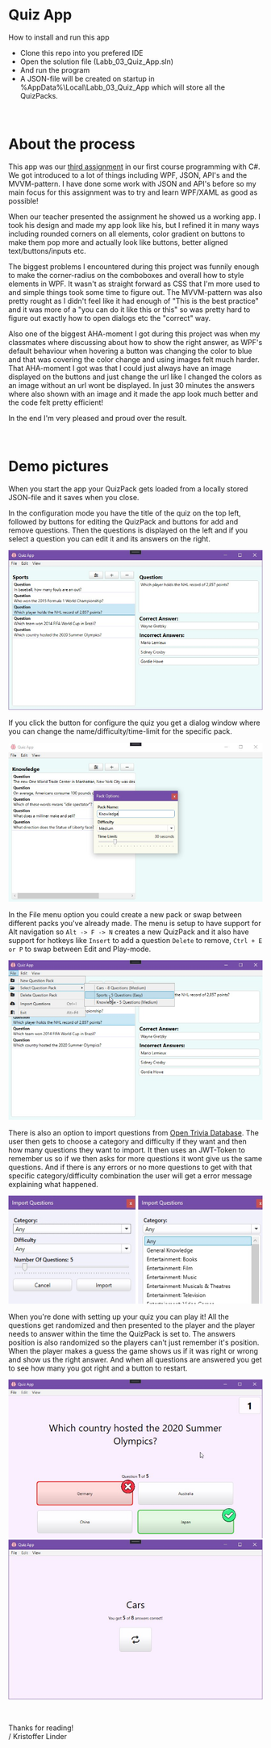 # Quiz App

How to install and run this app
- Clone this repo into you prefered IDE
- Open the solution file (Labb_03_Quiz_App.sln)
- And run the program
- A JSON-file will be created on startup in %AppData%\Local\Labb_03_Quiz_App which will store all the QuizPacks.

<br />

# About the process
This app was our [third assignment](/ASSIGNMENT.md) in our first course programming with C#.
We got introduced to a lot of things including WPF, JSON, API's and the MVVM-pattern.
I have done some work with JSON and API's before so my main focus for this assignment was to try and learn WPF/XAML as good as possible!

When our teacher presented the assignment he showed us a working app. I took his design and made my app look like his, but I refined it in many ways including rounded corners on all elements, color gradient on buttons to make them pop more and actually look like buttons, better aligned text/buttons/inputs etc.

The biggest problems I encountered during this project was funnily enough to make the corner-radius on the comboboxes and overall how to style elements in WPF. It wasn't as straight forward as CSS that I'm more used to and simple things took some time to figure out. The MVVM-pattern was also pretty rought as I didn't feel like it had enough of "This is the best practice" and it was more of a "you can do it like this or this" so was pretty hard to figure out exactly how to open dialogs etc the "correct" way.

Also one of the biggest AHA-moment I got during this project was when my classmates where discussing about how to show the right answer, as WPF's default behaviour when hovering a button was changing the color to blue and that was covering the color change and using images felt much harder. That AHA-moment I got was that I could just always have an image displayed on the buttons and just change the url like I changed the colors as an image without an url wont be displayed. In just 30 minutes the answers where also shown with an image and it made the app look much better and the code felt pretty efficient!

In the end I'm very pleased and proud over the result.

<br/>

# Demo pictures

When you start the app your QuizPack gets loaded from a locally stored JSON-file and it saves when you close.

In the configuration mode you have the title of the quiz on the top left, followed by buttons for editing the QuizPack and buttons for add and remove questions.
Then the questions is displayed on the left and if you select a question you can edit it and its answers on the right.

![](/presentation_images/CustomizeQuizPacks.jpg)

If you click the button for configure the quiz you get a dialog window where you can change the name/difficulty/time-limit for the specific pack.

![](/presentation_images/EditQuizPack.jpg)

In the File menu option you could create a new pack or swap between different packs you've already made. The menu is setup to have support for Alt navigation so ` Alt -> F -> N ` creates a new QuizPack and it also have support for hotkeys like ` Insert ` to add a question ` Delete ` to remove, ` Ctrl + E or P ` to swap between Edit and Play-mode.

![](/presentation_images/ChangeQuizPack.JPG)

There is also an option to import questions from [Open Trivia Database](https://opentdb.com/).
The user then gets to choose a category and difficulty if they want and then how many questions they want to import.
It then uses an JWT-Token to remember us so if we then asks for more questions it wont give us the same questions.
And if there is any errors or no more questions to get with that specific category/difficulty combination the user will get a error message explaining what happened.

![](/presentation_images/OpenTdb.jpg)

When you're done with setting up your quiz you can play it! All the questions get randomized and then presented to the player and the player needs to answer within the time the QuizPack is set to. The answers position is also randomized so the players can't just remember it's position. When the player makes a guess the game shows us if it was right or wrong and show us the right answer. And when all questions are answered you get to see how many you got right and a button to restart.

![](/presentation_images/PlayQuiz.JPG)
![](/presentation_images/Result.jpg)


<br/>

Thanks for reading!<br/>
/ Kristoffer Linder